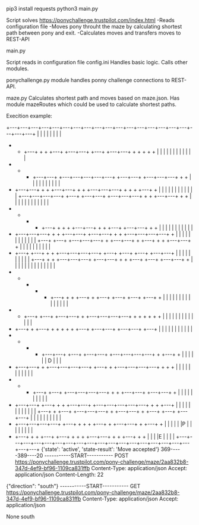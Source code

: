 pip3 install requests
python3 main.py



Script solves https://ponychallenge.trustpilot.com/index.html
-Reads configuration file
-Moves pony throuht the maze by calculating shortest path between pony and exit.
-Calculates moves and transfers moves to REST-API

main.py

Script  reads in configuration file config.ini
Handles basic logic. Calls other modules. 

ponychallenge.py
    module handles ponny challenge connections to REST-API.

maze.py
    Calculates shortest path and moves based on maze.json.
    Has module mazeRoutes which could be  used to calculate shortest paths.



Execition example:

+---+---+---+---+---+---+---+---+---+---+---+---+---+---+---+---+---+---+---+---+
|   |           |               |                   |               |   |       |
+   +   +---+   +   +   +---+   +---+---+   +---+   +---+---+   +   +   +   +   +
|   |   |   |       |   |                   |   |               |       |   |   |
+   +   +   +---+---+   +---+---+---+---+---+   +---+---+   +---+---+---+   +   +
|   |       |       |               |       |               |       |       |   |
+   +---+---+   +   +   +---+---+   +   +   +---+---+---+   +   +   +   +---+   +
|               |   |   |           |   |               |   |   |       |   |   |
+---+---+---+---+   +---+   +---+---+   +---+---+---+   +   +   +---+---+   +   +
|       |       |       |   |       |           |       |   |   |           |   |
+   +   +   +   +---+   +   +   +   +---+---+   +   +   +---+   +---+---+   +   +
|   |       |       |   |       |               |   |   |                   |   |
+   +---+---+---+   +   +   +---+---+   +---+---+   +   +   +---+---+---+---+   +
|       |       |       |   |       |       |       |   |   |   |               |
+---+   +---+   +---+---+---+   +   +---+---+   +   +---+   +   +   +---+---+   +
|       |           |           |               |   |       |   |       |       |
+   +---+   +---+   +   +   +---+---+---+---+   +---+   +---+   +---+   +---+---+
|       |       |       |   |               |   |       |           |           |
+---+   +   +   +---+---+---+   +---+---+   +   +   +---+   +---+   +---+---+   +
|   |   |   |   |           |   |       |   |   |       |   |               |   |
+   +   +   +   +   +---+   +   +   +---+   +   +---+   +---+   +---+   +---+   +
|   |   |   |   |       |       |   |       |       |       |   |   |   |       |
+   +   +---+   +---+   +---+---+   +   +---+---+---+---+   +   +   +   +   +   +
|   |       |       |   |   |       |   |               |       |       |   |   |
+   +---+   +   +---+   +   +   +   +   +   +---+   +---+---+   +---+---+   +---+
|       |   |           |       |   |       |   |               |       |       |
+   +   +   +   +---+---+   +---+   +---+---+   +---+---+---+---+   +   +---+   +
|   |       |   |               |               |                D  |   |       |
+   +---+---+   +   +---+---+---+---+   +---+   +   +---+---+---+---+   +   +   +
|   |   |       |       |               |       |   |               |       |   |
+   +   +   +---+   +---+   +---+---+---+---+   +   +   +---+---+   +---+---+   +
|   |           |   |       |               |   |               |       |       |
+   +---+---+   +---+   +   +   +---+---+   +---+---+---+---+---+   +   +   +---+
|       |   |           |   |       |   |           |           |   |   |       |
+---+   +   +---+   +---+---+---+   +   +---+---+   +   +---+   +---+   +---+---+
|       |           |           |   |           |   |   |           |           |
+   +---+---+---+---+   +---+   +   +   +   +---+   +   +---+---+   +   +---+   +
|   |           |       |       |   |P  |   |       |       |   |   |   |       |
+   +---+   +   +   +---+   +---+   +   +   +   +---+---+   +   +   +---+   +   +
|           |       |               |E  |                   |               |   |
+---+---+---+---+---+---+---+---+---+---+---+---+---+---+---+---+---+---+---+---+
{'state': 'active', 'state-result': 'Move accepted'}
369-----389----20
-----------START-----------
POST https://ponychallenge.trustpilot.com/pony-challenge/maze/2aa832b8-347d-4ef9-bf96-1109ca831ffb
Content-Type: application/json
Accept: application/json
Content-Length: 22

{"direction": "south"}
-----------START-----------
GET https://ponychallenge.trustpilot.com/pony-challenge/maze/2aa832b8-347d-4ef9-bf96-1109ca831ffb
Content-Type: application/json
Accept: application/json

None
south

